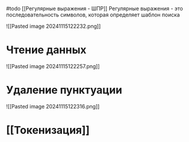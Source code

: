 #todo 
[[Регулярные выражения - ШПР]]
Регулярные выражения - это последовательность символов, которая определяет шаблон поиска


![[Pasted image 20241115122232.png]]

# Чтение данных

![[Pasted image 20241115122257.png]]
# Удаление пунктуации

![[Pasted image 20241115122316.png]]

# [[Токенизация]]